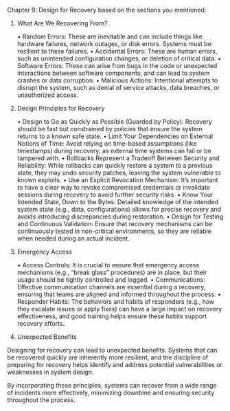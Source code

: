 Chapter 9: Design for Recovery based on the sections you mentioned:

1. What Are We Recovering From?

	•	Random Errors: These are inevitable and can include things like hardware failures, network outages, or disk errors. Systems must be resilient to these failures.
	•	Accidental Errors: These are human errors, such as unintended configuration changes, or deletion of critical data.
	•	Software Errors: These can arise from bugs in the code or unexpected interactions between software components, and can lead to system crashes or data corruption.
	•	Malicious Actions: Intentional attempts to disrupt the system, such as denial of service attacks, data breaches, or unauthorized access.

2. Design Principles for Recovery

	•	Design to Go as Quickly as Possible (Guarded by Policy): Recovery should be fast but constrained by policies that ensure the system returns to a known safe state.
	•	Limit Your Dependencies on External Notions of Time: Avoid relying on time-based assumptions (like timestamps) during recovery, as external time systems can fail or be tampered with.
	•	Rollbacks Represent a Tradeoff Between Security and Reliability: While rollbacks can quickly restore a system to a previous state, they may undo security patches, leaving the system vulnerable to known exploits.
	•	Use an Explicit Revocation Mechanism: It’s important to have a clear way to revoke compromised credentials or invalidate sessions during recovery to avoid further security risks.
	•	Know Your Intended State, Down to the Bytes: Detailed knowledge of the intended system state (e.g., data, configurations) allows for precise recovery and avoids introducing discrepancies during restoration.
	•	Design for Testing and Continuous Validation: Ensure that recovery mechanisms can be continuously tested in non-critical environments, so they are reliable when needed during an actual incident.

3. Emergency Access

	•	Access Controls: It is crucial to ensure that emergency access mechanisms (e.g., “break glass” procedures) are in place, but their usage should be tightly controlled and logged.
	•	Communications: Effective communication channels are essential during a recovery, ensuring that teams are aligned and informed throughout the process.
	•	Responder Habits: The behaviors and habits of responders (e.g., how they escalate issues or apply fixes) can have a large impact on recovery effectiveness, and good training helps ensure these habits support recovery efforts.

4. Unexpected Benefits

Designing for recovery can lead to unexpected benefits. Systems that can be recovered quickly are inherently more resilient, and the discipline of preparing for recovery helps identify and address potential vulnerabilities or weaknesses in system design.

By incorporating these principles, systems can recover from a wide range of incidents more effectively, minimizing downtime and ensuring security throughout the process.
